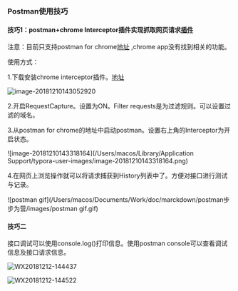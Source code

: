 ### Postman使用技巧

#### 技巧1：postman+chrome Interceptor插件实现抓取网页请求[插件](https://chrome.google.com/webstore/detail/postman-interceptor/aicmkgpgakddgnaphhhpliifpcfhicfo/)

注意：目前只支持postman for chrome[地址](https://chrome.google.com/webstore/detail/postman/fhbjgbiflinjbdggehcddcbncdddomop/related?hl=en) ,chrome app没有找到相关的功能。   

使用方式：   

1.下载安装chrome interceptor插件。[地址](https://chrome.google.com/webstore/detail/postman-interceptor/aicmkgpgakddgnaphhhpliifpcfhicfo)

![image-20181210143052920](/Users/macos/Documents/Work/doc/marckdown/postman步步为营/images/image-20181210143052920.png)

2.开启RequestCapture。设置为ON。Filter requests是为过滤规则。可以设置过滤的域名。

3.从postman for chrome的地址中启动postman。设置右上角的Interceptor为开启状态。

![image-20181210143318164](/Users/macos/Library/Application Support/typora-user-images/image-20181210143318164.png)

4.在网页上浏览操作就可以将请求捕获到History列表中了。方便对接口进行测试与记录。

![postman gif](/Users/macos/Documents/Work/doc/marckdown/postman步步为营/images/postman gif.gif)



#### 技巧二

接口调试可以使用console.log()打印信息。使用postman console可以查看调试信息及接口请求信息。

![WX20181212-144437](/Users/macos/Documents/Work/doc/marckdown/postman步步为营/images/WX20181212-144437.png)

![WX20181212-144522](/Users/macos/Documents/Work/doc/marckdown/postman步步为营/images/WX20181212-144522.png)